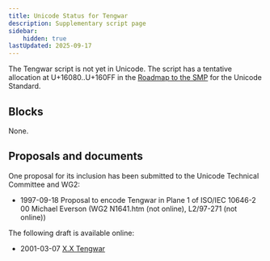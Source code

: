 ```yaml
---
title: Unicode Status for Tengwar
description: Supplementary script page
sidebar:
    hidden: true
lastUpdated: 2025-09-17
---
```


The Tengwar script is not yet in Unicode. The script has a tentative allocation at U+16080..U+160FF in the [Roadmap to the SMP](http://www.unicode.org/roadmaps/smp/) for the Unicode Standard.

## Blocks

None.

## Proposals and documents

One proposal for its inclusion has been submitted to the Unicode Technical Committee and WG2:
- 1997-09-18 Proposal to encode Tengwar in Plane 1 of ISO/IEC 10646-2 00 Michael Everson (WG2 N1641.htm (not online), L2/97-271 (not online))

The following draft is available online:
-  2001-03-07 [X.X Tengwar](https://www.evertype.com/standards/iso10646/pdf/tengwar.pdf)
